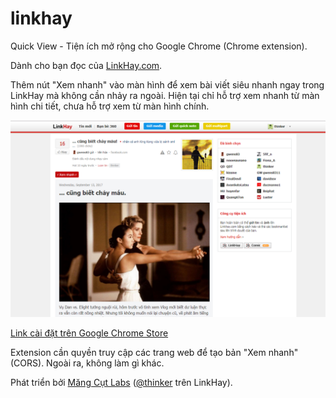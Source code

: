 # linkhay
Quick View - Tiện ích mở rộng cho Google Chrome (Chrome extension).

Dành cho bạn đọc của [LinkHay.com](http://LinkHay.com).

Thêm nút "Xem nhanh" vào màn hình để xem bài viết siêu nhanh ngay trong LinkHay mà không cần nhảy ra ngoài. Hiện tại chỉ hỗ trợ xem nhanh từ màn hình chi tiết, chưa hỗ trợ xem từ màn hình chính.

<a href="https://chrome.google.com/webstore/detail/linkhay-quickview/jdiingledcmkbdenjnfelcoomapkcbpm?hl=vi"><img src="screenshot.png" alt="Screenshot"></img></a>

[Link cài đặt trên Google Chrome Store](https://chrome.google.com/webstore/detail/linkhay-quickview/jdiingledcmkbdenjnfelcoomapkcbpm?hl=vi)

Extension cần quyền truy cập các trang web để tạo bản "Xem nhanh" (CORS). Ngoài ra,  không làm gì khác.

Phát triển bởi [Măng Cụt Labs](http://www.mangcut.vn/) ([@thinker](http://linkhay.com/u/thinker) trên LinkHay).
